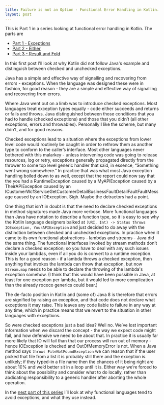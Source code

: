 ```yaml
---
title: Failure is not an Option - Functional Error Handling in Kotlin. Part 1 - Exceptions
layout: post
---
```

This is Part 1 in a series looking at functional error handling in Kotlin. The parts are 

* [Part 1 - Exceptions](failure-is-not-an-option-part-1.html)
* [Part 2 - Either](failure-is-not-an-option-part-2.html)
* [Part 3 - Result and Fold](failure-is-not-an-option-part-3.html)

In this first post I'll look at why Kotlin did not follow Java's example and distinguish between checked and unchecked exceptions.

Java has a simple and effective way of signalling and recovering from errors - exceptions. When the language was designed these were in fashion, for good reason - they are a simple and effective way of signalling and recovering from errors.

Where Java went out on a limb was to introduce checked exceptions. Most languages treat exception types equally - code either succeeds and returns or fails and throws. Java distinguished between those conditions that you had to handle (checked exceptions) and those that you didn’t (all other exceptions, errors and throwables). Personally I like the scheme, but many didn’t, and for good reasons. 

Checked exceptions lead to a situation where the exceptions from lower level code would routinely be caught in order to rethrow them as another type to conform to the caller’s interface. Most other languages never bothered with this malarkey - unless intervening code was going to release resources, log or retry, exceptions generally propagated directly from the thrower to some top level generic handler that said, in essence, “Something went wrong somewhere.” In practice that was what most Java exception handling boiled down to as well, except that the report could now say that the you had a RuntimeException caused by a MyAPIException caused by a TheirAPIException caused by an ICustomerWcfServiceGetCustomerDetailBusinessFaultDetailFaultFaultMessage caused by an IOException. Sigh. Maybe the detractors had a point. 

One thing that isn’t in doubt is that the need to declare checked exceptions in method signatures made Java more verbose. More functional languages than Java have notation to describe a function type, so it is easy to see why the Kotlin language designers balked at `(URI, Int) -> Status throws IOException, YourAPIException` and just decided to do away with the distinction between checked and unchecked exceptions. In practice when it came to its own functional abstractions - lambdas and streams - Java did the same thing. The functional interfaces invoked by stream methods don’t declare a checked exception; so you have to deal with any such issues inside your lambdas, even if all you do is convert to a runtime exception. This is for a good reason - if a lambda throws a checked exception, then anything that invokes the lambda can throw that exception, but now `Stream.map` needs to be able to declare the throwing of the lambda's exception somehow. (I think that this would have been possible in Java, at least for one exception per lambda, but it would led to more complication than the already rococo generics could bear.)  

The de-facto position in Kotlin and (some of) Java 8 is therefore that errors are signified by raising an exception, and that code does not declare what exceptions it may raise. This leaves any code liable to failure in any way at any time, which in practice means that we revert to the situation in other languages with exceptions.

So were checked exceptions just a bad idea? Well no. We’ve lost important information when we discard the concept - the way we expect code might fail, and how defensive we need to be about that. In practice it is usually far more likely that IO will fail than that our process will run out of memory - hence IOException is checked and OutOfMemoryError is not. When a Java method says `throws FileNotFoundException` we can reason that if the user picked that file from a list it is probably still there and the exception is unlikely; if they typed-in a file name then the chances of it being right are about 10% and we’d better sit in a loop until it is. Either way we’re forced to think about the possibility and consider what to do locally, rather than abdicating responsibility to a generic handler after aborting the whole operation.

In the [next part of this series](failure-is-not-an-option-part-2.html) I’ll look at why functional languages tend to avoid exceptions, and what they use instead.

